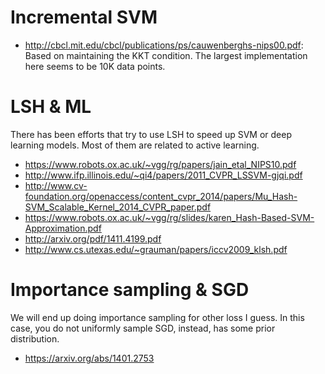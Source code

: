# Incremental SVM
  - http://cbcl.mit.edu/cbcl/publications/ps/cauwenberghs-nips00.pdf: Based on maintaining the KKT condition. The
  largest implementation here seems to be 10K data points.
  
# LSH & ML

There has been efforts that try to use LSH to speed up SVM or deep learning models. Most of them are related to active learning.

  - https://www.robots.ox.ac.uk/~vgg/rg/papers/jain_etal_NIPS10.pdf
  - http://www.ifp.illinois.edu/~qi4/papers/2011_CVPR_LSSVM-gjqi.pdf
  - http://www.cv-foundation.org/openaccess/content_cvpr_2014/papers/Mu_Hash-SVM_Scalable_Kernel_2014_CVPR_paper.pdf
  - https://www.robots.ox.ac.uk/~vgg/rg/slides/karen_Hash-Based-SVM-Approximation.pdf
  - http://arxiv.org/pdf/1411.4199.pdf
  - http://www.cs.utexas.edu/~grauman/papers/iccv2009_klsh.pdf

# Importance sampling & SGD

We will end up doing importance sampling for other loss I guess. In this case, you do not uniformly sample SGD, instead, has some prior distribution.

  - https://arxiv.org/abs/1401.2753
